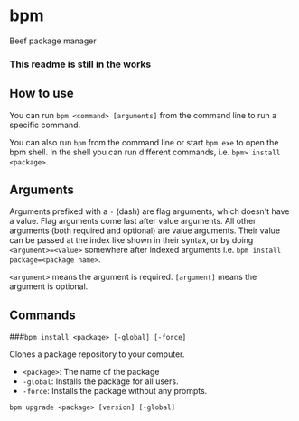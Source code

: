 # bpm
Beef package manager

### This readme is still in the works

## How to use

You can run `bpm <command> [arguments]` from the command line to run a specific command.

You can also run `bpm` from the command line or start `bpm.exe` to open the bpm shell.
In the shell you can run different commands, i.e. `bpm> install <package>`.

## Arguments

Arguments prefixed with a `-` (dash) are flag arguments, which doesn't have a value. Flag arguments come last after value arguments.
All other arguments (both required and optional) are value arguments. Their value can be passed at the index like shown in their syntax, or by doing `<argument>=<value>` somewhere after indexed arguments i.e. `bpm install package=<package name>`.

`<argument>` means the argument is required.
`[argument]` means the argument is optional.

## Commands

###`bpm install <package> [-global] [-force]`

Clones a package repository to your computer.

- `<package>`: The name of the package
- `-global`: Installs the package for all users.
- `-force`: Installs the package without any prompts.

`bpm upgrade <package> [version] [-global]`
